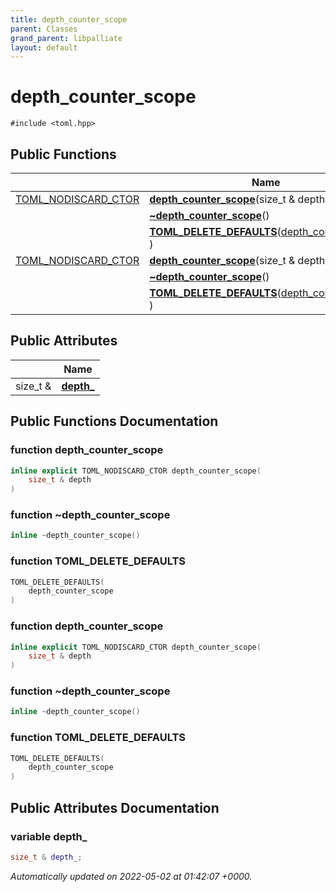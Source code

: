 ```yaml
---
title: depth_counter_scope
parent: Classes
grand_parent: libpalliate
layout: default
---
```


# depth_counter_scope






`#include <toml.hpp>`

## Public Functions

|                | Name           |
| -------------- | -------------- |
| [TOML_NODISCARD_CTOR](/libpalliate/generated/Files/toml_8hpp#define-toml-nodiscard-ctor) | **[depth_counter_scope](/libpalliate/generated/Classes/structdepth__counter__scope#function-depth-counter-scope)**(size_t & depth) |
| | **[~depth_counter_scope](/libpalliate/generated/Classes/structdepth__counter__scope#function-~depth-counter-scope)**() |
| | **[TOML_DELETE_DEFAULTS](/libpalliate/generated/Classes/structdepth__counter__scope#function-toml-delete-defaults)**([depth_counter_scope](/libpalliate/generated/Classes/structdepth__counter__scope) ) |
| [TOML_NODISCARD_CTOR](/libpalliate/generated/Files/toml_8hpp#define-toml-nodiscard-ctor) | **[depth_counter_scope](/libpalliate/generated/Classes/structdepth__counter__scope#function-depth-counter-scope)**(size_t & depth) |
| | **[~depth_counter_scope](/libpalliate/generated/Classes/structdepth__counter__scope#function-~depth-counter-scope)**() |
| | **[TOML_DELETE_DEFAULTS](/libpalliate/generated/Classes/structdepth__counter__scope#function-toml-delete-defaults)**([depth_counter_scope](/libpalliate/generated/Classes/structdepth__counter__scope) ) |

## Public Attributes

|                | Name           |
| -------------- | -------------- |
| size_t & | **[depth_](/libpalliate/generated/Classes/structdepth__counter__scope#variable-depth-)**  |

## Public Functions Documentation

### function depth_counter_scope

```cpp
inline explicit TOML_NODISCARD_CTOR depth_counter_scope(
    size_t & depth
)
```


### function ~depth_counter_scope

```cpp
inline ~depth_counter_scope()
```


### function TOML_DELETE_DEFAULTS

```cpp
TOML_DELETE_DEFAULTS(
    depth_counter_scope 
)
```


### function depth_counter_scope

```cpp
inline explicit TOML_NODISCARD_CTOR depth_counter_scope(
    size_t & depth
)
```


### function ~depth_counter_scope

```cpp
inline ~depth_counter_scope()
```


### function TOML_DELETE_DEFAULTS

```cpp
TOML_DELETE_DEFAULTS(
    depth_counter_scope 
)
```


## Public Attributes Documentation

### variable depth_

```cpp
size_t & depth_;
```



_Automatically updated on 2022-05-02 at 01:42:07 +0000._